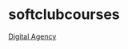 # softclubcourses
[Digital Agency](https://shilovichdenis.github.io/softclubcourses/Digital%20Agency/index.html)

